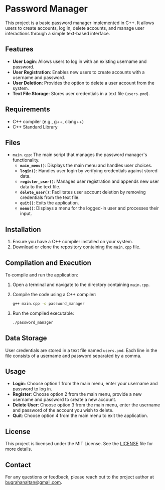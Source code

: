 # Password Manager

This project is a basic password manager implemented in C++. It allows users to create accounts, log in, delete accounts, and manage user interactions through a simple text-based interface.

## Features

- **User Login**: Allows users to log in with an existing username and password.
- **User Registration**: Enables new users to create accounts with a username and password.
- **User Deletion**: Provides the option to delete a user account from the system.
- **Text File Storage**: Stores user credentials in a text file (`users.pmd`).

## Requirements

- C++ compiler (e.g., g++, clang++)
- C++ Standard Library

## Files

- `main.cpp`: The main script that manages the password manager's functionality.
  - **`main_menu()`**: Displays the main menu and handles user choices.
  - **`login()`**: Handles user login by verifying credentials against stored data.
  - **`register_user()`**: Manages user registration and appends new user data to the text file.
  - **`delete_user()`**: Facilitates user account deletion by removing credentials from the text file.
  - **`quit()`**: Exits the application.
  - **`menu()`**: Displays a menu for the logged-in user and processes their input.

## Installation

1. Ensure you have a C++ compiler installed on your system.
2. Download or clone the repository containing the `main.cpp` file.

## Compilation and Execution

To compile and run the application:

1. Open a terminal and navigate to the directory containing `main.cpp`.

2. Compile the code using a C++ compiler:

   ```bash
   g++ main.cpp -o password_manager
   ```

3. Run the compiled executable:

   ```bash
   ./password_manager
   ```

## Data Storage

User credentials are stored in a text file named `users.pmd`. Each line in the file consists of a username and password separated by a comma.

## Usage

- **Login**: Choose option 1 from the main menu, enter your username and password to log in.
- **Register**: Choose option 2 from the main menu, provide a new username and password to create a new account.
- **Delete User**: Choose option 3 from the main menu, enter the username and password of the account you wish to delete.
- **Quit**: Choose option 4 from the main menu to exit the application.

## License

This project is licensed under the MIT License. See the [LICENSE](LICENSE) file for more details.

## Contact

For any questions or feedback, please reach out to the project author at bugrahanaltan@gmail.com.
